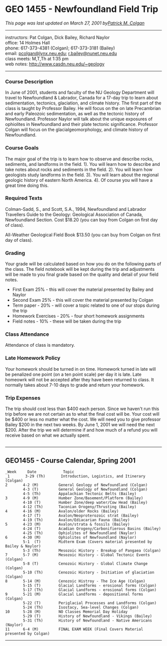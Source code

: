 #  GEO 1455 - Newfoundland Field Trip

_This page was last updated on March 27, 2001 by[Patrick M.
Colgan](http://www.casdn.neu.edu/~geology/department/staff/colgan/colgan.html)_  

* * *

instructors: Pat Colgan, Dick Bailey, Richard Naylor  
office: 14 Holmes Hall  
phone: 617-373-4381 (Colgan); 617-373-3181 (Bailey)  
email: pcolgan@lynx.neu.edu; r.bailey@nunet.neu.edu  
class meets: M,T,Th at 1:35 pm  
web notes: http://www.casdn.neu.edu/~geology

* * *

###  Course Description

In June of 2001, students and faculty of the NU Geology Department will travel
to Newfoundland & Labrador, Canada for a 17-day trip to learn about
sedimentation, tectonics, glaciation, and climate history. The first part of
the class is taught by Professor Bailey. He will focus on the on late
Precambrian and early Paleozoic sedimentation, as well as the tectonic history
of Newfoundland. Professor Naylor will talk about the unique exposures of
ophiolites in Newfoundland and their plate tectonic significance. Professor
Colgan will focus on the glacialgeomorphology, and climate history of
Newfoundland.

###  Course Goals

The major goal of the trip is to learn how to observe and describe rocks,
sediments, and landforms in the field. 1). You will learn how to describe and
take notes about rocks and sediments in the field. 2). You will learn how
geologists study landforms in the field. 3). You will learn about the regional
geologic history of eastern North America. 4). Of course you will have a great
time doing this.

###  Required Texts

Colman-Sadd, S., and Scott, S.A., 1994, Newfoundland and Labrador Travellers
Guide to the Geology: Geological Association of Canada, Newfoundland Section.
Cost $18.20 (you can buy from Colgan on first day of class).

All-Weather Geological Field Book $13.50 (you can buy from Colgan on first day
of class).

###  Grading

Your grade will be calculated based on how you do on the following parts of
the class. The field notebook will be kept during the trip and adjustments
will be made to you final grade based on the quality and detail of your field
notes.

  * First Exam 25% - this will cover the material presented by Bailey and Naylor
  * Second Exam 25% - this will cover the material presented by Colgan
  * Term paper - 20% - will cover a topic related to one of our stops during the trip
  * Homework Exercises - 20% - four short homework assignments
  * Field notes  \- 10% - these will be taken during the trip

###  Class Attendance

Attendance of class is mandatory.

###  Late Homework Policy

Your homework should be turned in on time. Homework turned in late will be
penalized one point (on a ten point scale) per day it is late. Late homeowrk
will not be accepted after they have been returned to class. It normally takes
about 7-10 days to grade and return your homework.

###  Trip Expenses

The trip should cost less than $400 each person. Since we haven't run this
trip before we are not certain as to what the final cost will be. Your cost
will be $400 or less no matter what the cost. We will need you to give
professor Bailey $200 in the next two weeks. By June 1, 2001 we will need the
next $200. After the trip we will determine if and how much of a refund you
will receive based on what we actually spent.

##

* * *

##  GEO1455 - Course Calendar, Spring 2001

    
    
    _Week     Date            Topic                                            
    _1       3-29 (Th)       Introduction, Logistics, and Itinerary (Colgan)            
    2       4-2 (M)         General Geology of Newfoundland (Colgan)
            4-3 (T)         General Geology of Newfoundland (Colgan)
            4-5 (Th)        Appalachian Tectonic Belts (Bailey)
    3       4-9 (M)         Humber Zone/Basement/Platform (Bailey)
            4-10 (T)        Humber Zone/deep water/Cow Head (Bailey)
            4-12 (Th)       Taconian Orogeny/Thrusting (Bailey)
    4       4-16 (M)        Avalon/older Rocks (Bailey)   
            4-17 (T)        Avalon/Neoproterozoic strat (Bailey)
            4-19 (Th)       Avalon/Ediacarian Fauna (Bailey)
    5       4-23 (M)        Avalon/strata & fossils (Bailey)
            4-24 (T)        Acadian Orogeny/Carbonifierous Basins (Bailey)
            4-25 (Th)       Ophiolites of Newfoundland (Naylor) 
    6       4-30 (M)        Ophiolites of Newfoundland (Naylor)                
            5-1  (T)        Midterm Exam (Covers material presented by Bailey & Naylor)             
            5-3 (Th)        Mesozoic History - Breakup of Pangaea (Colgan)                       
    7       5-7 (M)         Mesozoic History - Global Tectonic Events (Colgan)                                    
            5-8 (T)         Cenozoic History - Global Climate Change (Colgan)
            5-10 (Th)       Cenozoic History - Initiation of glaciation (Colgan) 
    8       5-14 (M)        Cenozoic Histroy - The Ice Age (Colgan)
            5-15 (T)        Glacial Landforms - erosional forms (Colgan)
            5-17 (Th)       Glacial Landforms - erosional forms (Colgan)                    
    9       5-21 (M)        Glacial Landforms - depositional forms (Colgan)                     
            5-22 (T)        Periglacial Processes and Landforms (Colgan)
            5-24 (Th)       Isostacy, Sea-level Changes (Colgan)
    10      5-28 (M)        NO Classes Memorial Day Holiday
            5-29 (T)        History of Newfoundland - Vikings (Bailey) 
            5-31 (Th)       History of Newfoundland - Native Americans (Naylor)                      
    11      6-4 (M)         FINAL EXAM WEEK (Final Covers Material presented by Colgan)

* * *

